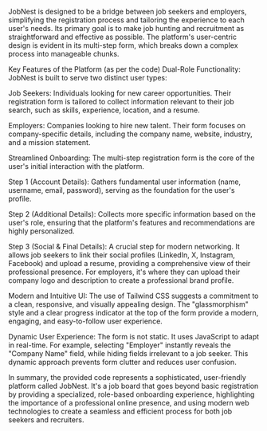 JobNest is designed to be a bridge between job seekers and employers, simplifying the registration process and tailoring the experience to each user's needs. Its primary goal is to make job hunting and recruitment as straightforward and effective as possible. The platform's user-centric design is evident in its multi-step form, which breaks down a complex process into manageable chunks.

Key Features of the Platform (as per the code)
Dual-Role Functionality: JobNest is built to serve two distinct user types:

Job Seekers: Individuals looking for new career opportunities. Their registration form is tailored to collect information relevant to their job search, such as skills, experience, location, and a resume.

Employers: Companies looking to hire new talent. Their form focuses on company-specific details, including the company name, website, industry, and a mission statement.

Streamlined Onboarding: The multi-step registration form is the core of the user's initial interaction with the platform.

Step 1 (Account Details): Gathers fundamental user information (name, username, email, password), serving as the foundation for the user's profile.

Step 2 (Additional Details): Collects more specific information based on the user's role, ensuring that the platform's features and recommendations are highly personalized.

Step 3 (Social & Final Details): A crucial step for modern networking. It allows job seekers to link their social profiles (LinkedIn, X, Instagram, Facebook) and upload a resume, providing a comprehensive view of their professional presence. For employers, it's where they can upload their company logo and description to create a professional brand profile.

Modern and Intuitive UI: The use of Tailwind CSS suggests a commitment to a clean, responsive, and visually appealing design. The "glassmorphism" style and a clear progress indicator at the top of the form provide a modern, engaging, and easy-to-follow user experience.

Dynamic User Experience: The form is not static. It uses JavaScript to adapt in real-time. For example, selecting "Employer" instantly reveals the "Company Name" field, while hiding fields irrelevant to a job seeker. This dynamic approach prevents form clutter and reduces user confusion.

In summary, the provided code represents a sophisticated, user-friendly platform called JobNest. It's a job board that goes beyond basic registration by providing a specialized, role-based onboarding experience, highlighting the importance of a professional online presence, and using modern web technologies to create a seamless and efficient process for both job seekers and recruiters.